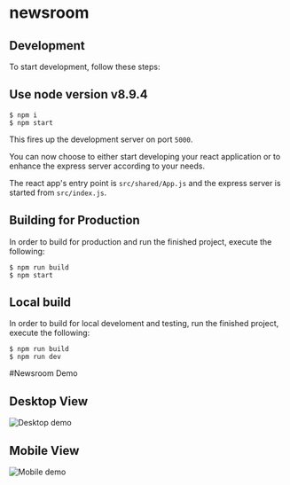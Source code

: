 # newsroom

## Development

To start development, follow these steps:

## Use node version v8.9.4

```
$ npm i
$ npm start
```

This fires up the development server on port `5000`.

You can now choose to either start developing your react application or
to enhance the express server according to your needs.

The react app's entry point is `src/shared/App.js` and the express
server is started from `src/index.js`.

## Building for Production

In order to build for production and run the finished project, execute
the following:

```
$ npm run build
$ npm start
```

## Local build

In order to build for local develoment and testing, run the finished project, execute
the following:

```
$ npm run build
$ npm run dev
```

#Newsroom Demo

## Desktop View

![Desktop demo](https://raw.githubusercontent.com/voletiswaroop/newsroom/master/src/demoImages/desktop.png)

## Mobile View

![Mobile demo](https://raw.githubusercontent.com/voletiswaroop/newsroom/master/src/demoImages/mobile.jpg)
